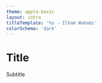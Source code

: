 ```yaml
---
theme: apple-basic
layout: intro
titleTemplate: '%s - Ilham Wahabi'
colorSchema: 'dark'
---
```


# Title

Subtitle